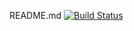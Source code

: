 README.md
[![Build Status](https://app.travis-ci.com/zl3952/swe1-app.svg?branch=master)](https://app.travis-ci.com/zl3952/swe1-app)